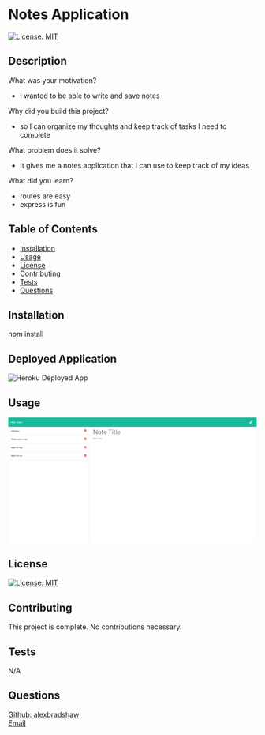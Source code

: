 
# Notes Application
[![License: MIT](https://img.shields.io/badge/License-MIT-yellow.svg)](https://opensource.org/licenses/MIT)
## Description
What was your motivation? 
- I wanted to be able to write and save notes

Why did you build this project?
- so I can organize my thoughts and keep track of tasks I need to complete

What problem does it solve?  
- It gives me a notes application that I can use to keep track of my ideas

What did you learn?
- routes are easy 
- express is fun

## Table of Contents
- [Installation](#installation)
- [Usage](#usage)
- [License](#license)
- [Contributing](#contributing)
- [Tests](#tests)
- [Questions](#questions)
## Installation
npm install
## Deployed Application
![Heroku Deployed App](https://glacial-brushlands-66008.herokuapp.com/)
## Usage
![working_notetaker.jpg](public/assets/working_notetaker.jpg?raw=true)
## License
[![License: MIT](https://img.shields.io/badge/License-MIT-yellow.svg)](https://opensource.org/licenses/MIT)
## Contributing
This project is complete. No contributions necessary.
## Tests
N/A
## Questions
[Github: alexbradshaw](https://github.com/alexbradshaw) <br>
[Email](mailto:alexanderbradshaw5@gmail.com)

